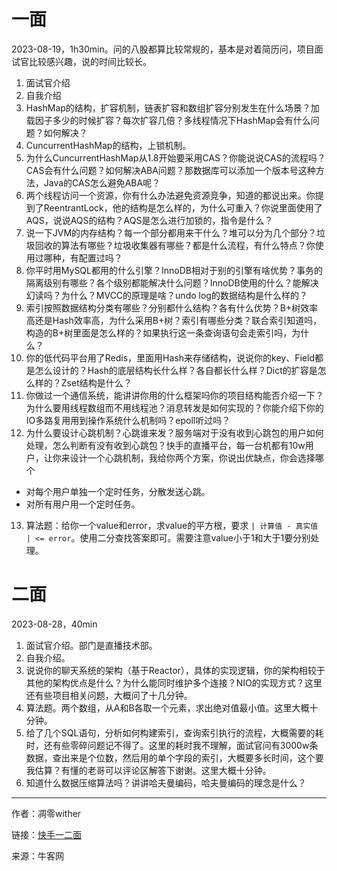 # 一面

2023-08-19，1h30min。问的八股都算比较常规的，基本是对着简历问，项目面试官比较感兴趣，说的时间比较长。

1. 面试官介绍
2. 自我介绍
3. HashMap的结构，扩容机制，链表扩容和数组扩容分别发生在什么场景？加载因子多少的时候扩容？每次扩容几倍？多线程情况下HashMap会有什么问题？如何解决？
4. CuncurrentHashMap的结构，上锁机制。
5. 为什么CuncurrentHashMap从1.8开始要采用CAS？你能说说CAS的流程吗？CAS会有什么问题？如何解决ABA问题？那数据库可以添加一个版本号这种方法，Java的CAS怎么避免ABA呢？
6. 两个线程访问一个资源，你有什么办法避免资源竞争，知道的都说出来。你提到了ReentrantLock，他的结构是怎么样的，为什么可重入？你说里面使用了AQS，说说AQS的结构？AQS是怎么进行加锁的，指令是什么？
7. 说一下JVM的内存结构？每一个部分都用来干什么？堆可以分为几个部分？垃圾回收的算法有哪些？垃圾收集器有哪些？都是什么流程，有什么特点？你使用过哪种，有配置过吗？
8. 你平时用MySQL都用的什么引擎？InnoDB相对于别的引擎有啥优势？事务的隔离级别有哪些？各个级别都能解决什么问题？InnoDB使用的什么？能解决幻读吗？为什么？MVCC的原理是啥？undo log的数据结构是什么样的？
9. 索引按照数据结构分类有哪些？分别都什么结构？各有什么优势？B+树效率高还是Hash效率高，为什么采用B+树？索引有哪些分类？联合索引知道吗，构造的B+树里面是怎么样的？如果执行这一条查询语句会走索引吗，为什么？
10. 你的低代码平台用了Redis，里面用Hash来存储结构，说说你的key、Field都是怎么设计的？Hash的底层结构长什么样？各自都长什么样？Dict的扩容是怎么样的？Zset结构是什么？
11. 你做过一个通信系统，能讲讲你用的什么框架吗你的项目结构能否介绍一下？为什么要用线程数组而不用线程池？消息转发是如何实现的？你能介绍下你的IO多路复用用到操作系统什么机制吗？epoll听过吗？
12. 为什么要设计心跳机制？心跳谁来发？服务端对于没有收到心跳包的用户如何处理，怎么判断有没有收到心跳包？快手的直播平台，每一台机都有10w用户，让你来设计一个心跳机制，我给你两个方案，你说出优缺点，你会选择哪个
  + 对每个用户单独一个定时任务，分散发送心跳。
  + 对所有用户用一个定时任务。
13. 算法题：给你一个value和error，求value的平方根，要求 `| 计算值 - 真实值 | <= error`。使用二分查找答案即可。需要注意value小于1和大于1要分别处理。

# 二面

2023-08-28，40min

1. 面试官介绍。部门是直播技术部。
2. 自我介绍。
3. 说说你的聊天系统的架构（基于Reactor），具体的实现逻辑，你的架构相较于其他的架构优点是什么？为什么能同时维护多个连接？NIO的实现方式？这里还有些项目相关问题，大概问了十几分钟。
4. 算法题。两个数组，从A和B各取一个元素，求出绝对值最小值。这里大概十分钟。
5. 给了几个SQL语句，分析如何构建索引，查询索引执行的流程，大概需要的耗时，还有些零碎问题记不得了。这里的耗时我不理解，面试官问有3000w条数据，查出来是个位数，然后用的单个字段的索引，大概要多长时间，这个要我估算？有懂的老哥可以评论区解答下谢谢。这里大概十分钟。
6. 知道什么数据压缩算法吗？讲讲哈夫曼编码，哈夫曼编码的理念是什么？

------
作者：凋零wither

链接：[快手一二面](https://www.nowcoder.com/discuss/525675136486293504)

来源：牛客网